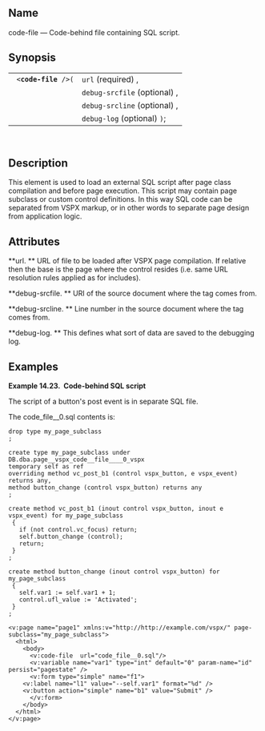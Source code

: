 <div>

<div>

</div>

<div>

## Name

code-file — Code-behind file containing SQL script.

</div>

<div>

## Synopsis

<div>

|                           |                              |
|---------------------------|------------------------------|
| ` <`**`code-file`**` />(` | `url` (required) ,           |
|                           | `debug-srcfile` (optional) , |
|                           | `debug-srcline` (optional) , |
|                           | `debug-log` (optional) `)`;  |

<div>

 

</div>

</div>

</div>

<div>

## Description

This element is used to load an external SQL script after page class
compilation and before page execution. This script may contain page
subclass or custom control definitions. In this way SQL code can be
separated from VSPX markup, or in other words to separate page design
from application logic.

</div>

<div>

## Attributes

**url. ** URL of file to be loaded after VSPX page compilation. If
relative then the base is the page where the control resides (i.e. same
URL resolution rules applied as for includes).

**debug-srcfile. ** URI of the source document where the tag comes from.

**debug-srcline. ** Line number in the source document where the tag
comes from.

**debug-log. ** This defines what sort of data are saved to the
debugging log.

</div>

<div>

## Examples

<div>

**Example 14.23.  Code-behind SQL script**

<div>

The script of a button's post event is in separate SQL file.

The code_file\_\_0.sql contents is:

``` screen
drop type my_page_subclass
;

create type my_page_subclass under DB.dba.page__vspx_code__file____0_vspx
temporary self as ref
overriding method vc_post_b1 (control vspx_button, e vspx_event) returns any,
method button_change (control vspx_button) returns any
;

create method vc_post_b1 (inout control vspx_button, inout e vspx_event) for my_page_subclass
 {
   if (not control.vc_focus) return;
   self.button_change (control);
   return;
 }
;

create method button_change (inout control vspx_button) for my_page_subclass
 {
   self.var1 := self.var1 + 1;
   control.ufl_value := 'Activated';
 }
;
```

``` screen
<v:page name="page1" xmlns:v="http://http://example.com/vspx/" page-subclass="my_page_subclass">
  <html>
    <body>
      <v:code-file  url="code_file__0.sql"/>
      <v:variable name="var1" type="int" default="0" param-name="id" persist="pagestate" />
      <v:form type="simple" name="f1">
    <v:label name="l1" value="--self.var1" format="%d" />
    <v:button action="simple" name="b1" value="Submit" />
      </v:form>
    </body>
  </html>
</v:page>
```

</div>

</div>

  

</div>

</div>
